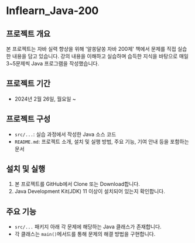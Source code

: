 # Inflearn_Java-200

## 프로젝트 개요

본 프로젝트는 자바 실력 향상을 위해 '알쏭달쏭 자바 200제' 책에서 문제를 직접 실습한 내용을 담고 있습니다. 강의 내용을 이해하고 실습하며 습득한 지식을 바탕으로 매일 3~5문제씩 Java 프로그램을 작성했습니다.

## 프로젝트 기간
* 2024년 2월 26일, 월요일 ~ 

## 프로젝트 구성

* `src/...`: 실습 과정에서 작성한 Java 소스 코드
* `README.md`: 프로젝트 소개, 설치 및 실행 방법, 주요 기능, 기여 안내 등을 포함하는 문서

## 설치 및 실행

1. 본 프로젝트를 GitHub에서 Clone 또는 Download합니다.
2. Java Development Kit(JDK) 11 이상이 설치되어 있는지 확인합니다.

## 주요 기능
* `src/...` 패키지 아래 각 문제에 해당하는 Java 클래스가 존재합니다.
* 각 클래스는 `main()`메서드를 통해 문제의 해결 방법을 구현합니다.

